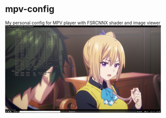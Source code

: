 # mpv-config
My personal config for MPV player with FSRCNNX shader and image viewer
![Alt text](preview.jpg?raw=true "Screenshot")
